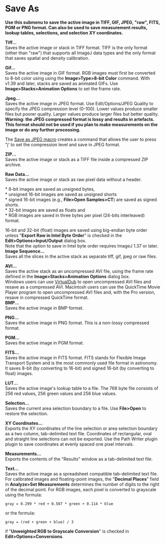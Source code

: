 # Save As

**Use this submenu to save the active image in TIFF, GIF, JPEG, \"raw\",
FITS, PGM or PNG format. Can also be used to save measurement results,
lookup tables, selections, and selection XY coordinates.**

**Tiff\...**\
Saves the active image or stack in TIFF format. TIFF is the only format
(other than \"raw\") that supports all ImageJ data types and the only
format that saves spatial and density calibration.

**Gif\...**\
Saves the active image in GIF format. RGB images must first be converted
to 8-bit color using using the **Image\>Type\>8-bit Color** command.
With v1.39 and later, stacks are saved as animated GIFs. Use
**Image\>Stacks\>Animation Options** to set the frame rate.

**Jpeg\...**\
Saves the active image in JPEG format. Use Edit/Options/JPEG Quality to
specify the JPEG compression level (0-100). Lower values produce smaller
files but poorer quality. Larger values produce larger files but better
quality. **Warning: the JPEG compressed format is lossy and results in
artefacts. This format should not be used if you plan to make
measurements on the image or do any further processing.**

The [Save as JPEG macro](http://rsbweb.nih.gov/ij/macros/SaveAsJPEG.txt)
creates a command that allows the user to press \"j\' to set the
compression level and save in JPEG format.

**ZIP\...**\
Saves the active image or stack as a TIFF file inside a compressed ZIP
archive.

**Raw Data\...**\
Saves the active image or stack as raw pixel data without a header.

\* 8-bit images are saved as unsigned bytes,\
\* unsigned 16-bit images are saved as unsigned shorts\
\* signed 16-bit images (e.g., **File\>Open Samples\>CT**) are saved as
signed shorts.\
\* 32-bit images are saved as floats and\
\* RGB images are saved in three bytes per pixel (24-bits interleaved)
format.

16-bit and 32-bit (float) images are saved using big-endian byte order
unless \"**Export Raw in Intel Byte Order**\" is checked in the
**Edit\>Options\>Input/Output** dialog box.\
Note that the option to save in Intel byte order requires ImageJ 1.37 or
later.\
**Image Sequence\...**\
Saves all the slices in the active stack as separate tiff, gif, jpeg or
raw files.

**AVI\...**\
Saves the active stack as an uncompressed AVI file, using the frame rate
defined in the **Image\>Stacks\>Animation Options** dialog box.\
Windows users can use [VirtualDub](http:///virtualdub.org) to open
uncompressed AVI files and resave as a compressed AVI. Macintosh users
can use the QuickTime Movie Player program to open uncompressed AVI
files and, with the Pro version, resave in compressed QuickTime format.\
**BMP\...**\
Saves the active image in BMP format.

**PNG\...**\
Saves the active image in PNG format. This is a non-lossy compressed
format.

**PGM\...**\
Saves the active image in PGM format.

**FITS\...**\
Saves the active image in FITS format. FITS stands for Flexible Image
Transport System and is the most commonly used file format in astronomy.
It saves 8-bit (by converting to 16-bit) and signed 16-bit (by
converting to float) images.

**LUT\...**\
Saves the active image\'s lookup table to a file. The 768 byte file
consists of 256 red values, 256 green values and 256 blue values.

**Selection\...**\
Saves the current area selection boundary to a file. Use **File\>Open**
to restore the selection.

**XY Coordinates\...**\
Exports the XY coordinates of the line selection or area selection
boundary as a two column, tab-delimited text file. Coordinates of
rectangular, oval and straight line selections can not be exported. Use
the Path Writer plugin plugin to save coordinates at evenly spaced one
pixel intervals.

**Measurements\...**\
Exports the contents of the \"Results\" window as a tab-delimited text
file.

**Text\...**\
Saves the active image as a spreadsheet compatible tab-delimited text
file. For calibrated images and floating-point images, the \"**Decimal
Places**\" field in **Analyze\>Set Measurements** determines the number
of digits to the right of the decimal point. For RGB images, each pixel
is converted to grayscale using the formula:

    gray = 0.299 * red + 0.587 * green + 0.114 * blue

or the formula:

    gray = (red + green + blue) / 3

if \"**Unweighted RGB to Grayscale Conversion**\" is checked in
**Edit\>Options\>Conversions**.
